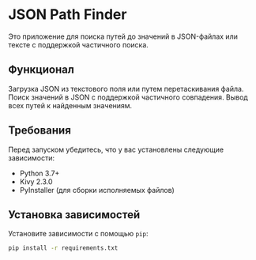 # JSON Path Finder

Это приложение для поиска путей до значений в JSON-файлах или тексте с поддержкой частичного поиска.

## Функционал
Загрузка JSON из текстового поля или путем перетаскивания файла.
Поиск значений в JSON с поддержкой частичного совпадения.
Вывод всех путей к найденным значениям.

## Требования

Перед запуском убедитесь, что у вас установлены следующие зависимости:
- Python 3.7+
- Kivy 2.3.0
- PyInstaller (для сборки исполняемых файлов)

## Установка зависимостей

Установите зависимости с помощью `pip`:

```bash
pip install -r requirements.txt
